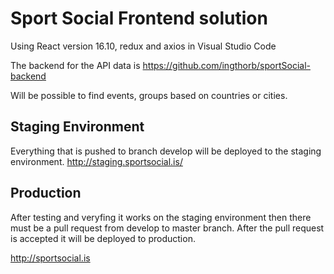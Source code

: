 # Sport Social Frontend solution

Using React version 16.10, redux and axios in Visual Studio Code

The backend for the API data is https://github.com/ingthorb/sportSocial-backend

Will be possible to find events, groups based on countries or cities.


## Staging Environment
Everything that is pushed to branch develop will be deployed to the staging environment.
http://staging.sportsocial.is/


## Production
After testing and veryfing it works on the staging environment then there must be a pull request from develop to master branch. After the pull request is accepted it will be deployed to production.

http://sportsocial.is

